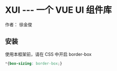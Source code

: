 # XUI  --- 一个 VUE UI 组件库

作者： 徐金俊


## 安装

使用本框架前，请在 CSS 中开启 border-box
```css
*{box-sizing: border-box;}
```

